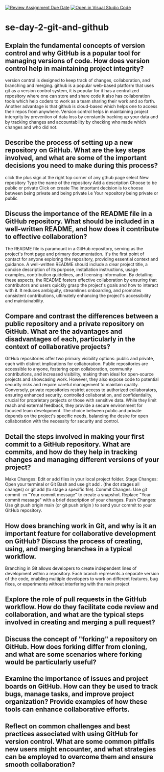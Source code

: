[![Review Assignment Due Date](https://classroom.github.com/assets/deadline-readme-button-22041afd0340ce965d47ae6ef1cefeee28c7c493a6346c4f15d667ab976d596c.svg)](https://classroom.github.com/a/8wgCKhpZ)
[![Open in Visual Studio Code](https://classroom.github.com/assets/open-in-vscode-2e0aaae1b6195c2367325f4f02e2d04e9abb55f0b24a779b69b11b9e10269abc.svg)](https://classroom.github.com/online_ide?assignment_repo_id=18411327&assignment_repo_type=AssignmentRepo)
# se-day-2-git-and-github
## Explain the fundamental concepts of version control and why GitHub is a popular tool for managing versions of code. How does version control help in maintaining project integrity?
version control is designed to keep track of changes, collaboration, and branching and merging.
github is a popular web-based platform that uses git as a version control system, it is popular for it has a centralized repository where one can store and share code it also has collaboration tools which help coders to work as a team sharing their work and so forth. Another advantage is that github is cloud-based which helps one to access their repos from anywhere.
Version control helps in maintaining project intergrity by prevention of data loss by constantly backing up your data and by tracking changes and accountability by checking who made which changes and who did not.

## Describe the process of setting up a new repository on GitHub. What are the key steps involved, and what are some of the important decisions you need to make during this process?
click the plus sign at the right top corner of any gthub page
select New repository
Type the name of the repository
Add a description
Choose to be public or private
Click on create
The important decision is to choose between being private and being private i.e Your repository being private or public

## Discuss the importance of the README file in a GitHub repository. What should be included in a well-written README, and how does it contribute to effective collaboration?
The README file is paramount in a GitHub repository, serving as the project's front page and primary documentation. It's the first point of contact for anyone exploring the repository, providing essential context and guidance. A well-written README should include a clear project title, a concise description of its purpose, installation instructions, usage examples, contribution guidelines, and licensing information. By detailing these aspects, the README fosters effective collaboration by ensuring that contributors and users quickly grasp the project's goals and how to interact with it. It reduces ambiguity, streamlines onboarding, and promotes consistent contributions, ultimately enhancing the project's accessibility and maintainability.

## Compare and contrast the differences between a public repository and a private repository on GitHub. What are the advantages and disadvantages of each, particularly in the context of collaborative projects?
GitHub repositories offer two primary visibility options: public and private, each with distinct implications for collaboration. Public repositories are accessible to anyone, fostering open collaboration, community contributions, and increased visibility, making them ideal for open-source projects and showcasing work. However, they also expose code to potential security risks and require careful management to maintain quality. Conversely, private repositories restrict access to authorized collaborators, ensuring enhanced security, controlled collaboration, and confidentiality, crucial for proprietary projects or those with sensitive data. While they limit reach and external feedback, they provide a secure environment for focused team development. The choice between public and private depends on the project's specific needs, balancing the desire for open collaboration with the necessity for security and control.

## Detail the steps involved in making your first commit to a GitHub repository. What are commits, and how do they help in tracking changes and managing different versions of your project?
Make Changes: Edit or add files in your local project folder.
Stage Changes: Open your terminal or Git Bash and use git add . (the dot stages all changes) or git add <filename> (to stage a specific file).
Commit Changes: Use git commit -m "Your commit message" to create a snapshot. Replace "Your commit message" with a brief description of your changes.
Push Changes: Use git push origin main (or git push origin <your branch name>) to send your commit to your GitHub repository.

## How does branching work in Git, and why is it an important feature for collaborative development on GitHub? Discuss the process of creating, using, and merging branches in a typical workflow.
Branching in Git allows developers to create independent lines of development within a repository. Each branch represents a separate version of the code, enabling multiple developers to work on different features, bug fixes, or experiments without interfering with the main project


## Explore the role of pull requests in the GitHub workflow. How do they facilitate code review and collaboration, and what are the typical steps involved in creating and merging a pull request?

## Discuss the concept of "forking" a repository on GitHub. How does forking differ from cloning, and what are some scenarios where forking would be particularly useful?

## Examine the importance of issues and project boards on GitHub. How can they be used to track bugs, manage tasks, and improve project organization? Provide examples of how these tools can enhance collaborative efforts.

## Reflect on common challenges and best practices associated with using GitHub for version control. What are some common pitfalls new users might encounter, and what strategies can be employed to overcome them and ensure smooth collaboration?
